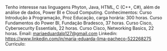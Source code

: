 Tenho interesse nas linguagens Phyton, Java, HTML, C (C++, C#), além de análise de dados, Power BI e Cloud Computing.
Conhecimentos: Curso Introdução à Programação, Proz Educação, carga horária: 300 horas. 
Curso Fundamentos do Power BI, Fundação Bradesco, 37 horas.
Curso Cisco, Cybersecurity Essentials, 22 horas.
Curso Cisco, Networking Basics, 22 horas.
Email: mariaeduardalp127@gmail.com
Linkedin: https://www.linkedin.com/in/maria-eduarda-lima-pacheco-522268275
Curriculo: 

<!---
Dudalimalp/Dudalimalp is a ✨ special ✨ repository because its `README.md` (this file) appears on your GitHub profile.
You can click the Preview link to take a look at your changes.
--->
